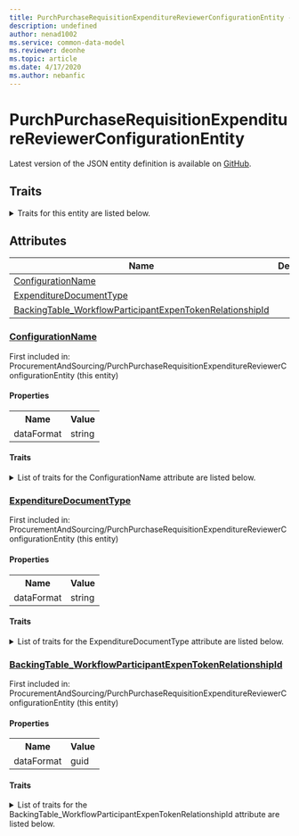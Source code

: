 ```yaml
---
title: PurchPurchaseRequisitionExpenditureReviewerConfigurationEntity - Common Data Model | Microsoft Docs
description: undefined
author: nenad1002
ms.service: common-data-model
ms.reviewer: deonhe
ms.topic: article
ms.date: 4/17/2020
ms.author: nebanfic
---
```


# PurchPurchaseRequisitionExpenditureReviewerConfigurationEntity

  
 Latest version of the JSON entity definition is available on <a href="https://github.com/Microsoft/CDM/tree/master/schemaDocuments/core/erp/Entities/SupplyChain/ProcurementAndSourcing/PurchPurchaseRequisitionExpenditureReviewerConfigurationEntity.cdm.json" target="_blank">GitHub</a>.  

## Traits

<details>
<summary>Traits for this entity are listed below.  
</summary>

**is.CDM.entityVersion**  
  <table><tr><th>Parameter</th><th>Value</th><th>Data type</th><th>Explanation</th></tr><tr><td>versionNumber</td><td>"1.0.0"</td><td>string</td><td>semantic version number of the entity</td></tr></table>

**is.application.releaseVersion**  
  <table><tr><th>Parameter</th><th>Value</th><th>Data type</th><th>Explanation</th></tr><tr><td>releaseVersion</td><td>"10.0.13.0"</td><td>string</td><td>semantic version number of the application introducing this entity</td></tr></table>

</details>

## Attributes

|Name|Description|First Included in Instance|
|---|---|---|
|[ConfigurationName](#ConfigurationName)||<a href="PurchPurchaseRequisitionExpenditureReviewerConfigurationEntity.md" target="_blank">ProcurementAndSourcing/PurchPurchaseRequisitionExpenditureReviewerConfigurationEntity</a>|
|[ExpenditureDocumentType](#ExpenditureDocumentType)||<a href="PurchPurchaseRequisitionExpenditureReviewerConfigurationEntity.md" target="_blank">ProcurementAndSourcing/PurchPurchaseRequisitionExpenditureReviewerConfigurationEntity</a>|
|[BackingTable_WorkflowParticipantExpenTokenRelationshipId](#BackingTable_WorkflowParticipantExpenTokenRelationshipId)||<a href="PurchPurchaseRequisitionExpenditureReviewerConfigurationEntity.md" target="_blank">ProcurementAndSourcing/PurchPurchaseRequisitionExpenditureReviewerConfigurationEntity</a>|

### <a href=#ConfigurationName name="ConfigurationName">ConfigurationName</a>

First included in: ProcurementAndSourcing/PurchPurchaseRequisitionExpenditureReviewerConfigurationEntity (this entity)  

#### Properties

<table><tr><th>Name</th><th>Value</th></tr><tr><td>dataFormat</td><td>string</td></tr></table>

#### Traits

<details>
<summary>List of traits for the ConfigurationName attribute are listed below.</summary>

**is.dataFormat.character**  
**is.dataFormat.big**  
**is.dataFormat.array**  
**is.dataFormat.character**  
**is.dataFormat.array**  
</details>

### <a href=#ExpenditureDocumentType name="ExpenditureDocumentType">ExpenditureDocumentType</a>

First included in: ProcurementAndSourcing/PurchPurchaseRequisitionExpenditureReviewerConfigurationEntity (this entity)  

#### Properties

<table><tr><th>Name</th><th>Value</th></tr><tr><td>dataFormat</td><td>string</td></tr></table>

#### Traits

<details>
<summary>List of traits for the ExpenditureDocumentType attribute are listed below.</summary>

**is.dataFormat.character**  
**is.dataFormat.big**  
**is.dataFormat.array**  
**is.dataFormat.character**  
**is.dataFormat.array**  
</details>

### <a href=#BackingTable_WorkflowParticipantExpenTokenRelationshipId name="BackingTable_WorkflowParticipantExpenTokenRelationshipId">BackingTable_WorkflowParticipantExpenTokenRelationshipId</a>

First included in: ProcurementAndSourcing/PurchPurchaseRequisitionExpenditureReviewerConfigurationEntity (this entity)  

#### Properties

<table><tr><th>Name</th><th>Value</th></tr><tr><td>dataFormat</td><td>guid</td></tr></table>

#### Traits

<details>
<summary>List of traits for the BackingTable_WorkflowParticipantExpenTokenRelationshipId attribute are listed below.</summary>

**is.dataFormat.character**  
**is.dataFormat.big**  
**is.dataFormat.array**  
**is.dataFormat.guid**  
**means.identity.entityId**  
**is.linkedEntity.identifier**  
Marks the attribute(s) that hold foreign key references to a linked (used as an attribute) entity. This attribute is added to the resolved entity to enumerate the referenced entities.  <table><tr><th>Parameter</th><th>Value</th><th>Data type</th><th>Explanation</th></tr><tr><td>entityReferences</td><td><table><tr><th>entityReference</th><th>attributeReference</th></tr><tr><td><a href="../../../Tables/SupplyChain/ProcurementAndSourcing/Reference/WorkflowParticipantExpenToken.md" target="_blank">/core/erp/Tables/SupplyChain/ProcurementAndSourcing/Reference/WorkflowParticipantExpenToken.cdm.json/WorkflowParticipantExpenToken</a></td><td><a href="../../../Tables/SupplyChain/ProcurementAndSourcing/Reference/WorkflowParticipantExpenToken.md#RecId" target="_blank">RecId</a></td></tr></table></td><td>entity</td><td>a reference to the constant entity holding the list of entity references</td></tr></table>

**is.dataFormat.guid**  
**is.dataFormat.character**  
**is.dataFormat.array**  
</details>
